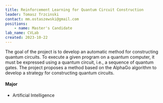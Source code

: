 ```yaml
---
title: Reinforcement Learning for Quantum Circuit Construction
leader: Tomasz Trzcinski
contact: mm.ostaszewski@gmail.com
positions:
    - name: Master's Candidate
lab_name: CVLab
created: 2023-10-22
---
```


The goal of the project is to develop an automatic method for constructing quantum circuits. To execute a given program on a quantum computer, it must be expressed using a quantum circuit, i.e., a sequence of quantum gates. The project proposes a method based on the AlphaGo algorithm to develop a strategy for constructing quantum circuits.

#### Major 
- Artificial Intelligence